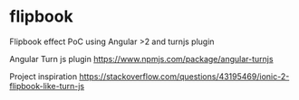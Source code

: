 # flipbook
Flipbook effect PoC using Angular >2 and turnjs plugin 

Angular Turn js plugin
https://www.npmjs.com/package/angular-turnjs

Project inspiration
https://stackoverflow.com/questions/43195469/ionic-2-flipbook-like-turn-js
